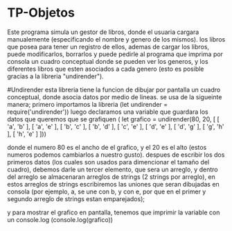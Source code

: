 # TP-Objetos
Este programa simula un gestor de libros, donde el usuaria cargara manualemente (especificando el nombre y genero de los mismos).
los libros que posea para tener un registro de ellos,
ademas de cargar los libros, puede modificarlos, borrarlos y puede pedirle al programa que imprima por consola un cuadro conceptual donde se pueden ver los generos, y los diferentes libros que esten asociados a cada genero (esto es posible gracias a la libreria "undirender").

#Undirender
esta libreria tiene la funcion de dibujar por pantalla un cuadro conceptual, donde asocia datos por medio de lineas.
se usa de la sigueinte manera; primero importamos la libreria 
(let undirender = require('undirender'))
luego declaramos una variable que guardara los datos que queremos que se grafiquen
( let grafico = undirender(80, 20, [
    [ 'a', 'b' ],
    [ 'a', 'e' ],
    [ 'b', 'c' ],
    [ 'b', 'd' ],
    [ 'c', 'e' ],
    [ 'd', 'e' ],
    [ 'd', 'g' ],
    [ 'g', 'h' ],
    [ 'h', 'e' ]
]))

donde el numero 80 es el ancho de el grafico, y el 20 es el alto (estos numeros podemos cambiarlos a nuestro gusto).
despues  de escribir los dos primeros datos (los cuales son usados para dimencionar el tamaño del cuadro), debemos darle un tercer elemento, que sera un arreglo, y dentro del arreglo se almacenaran arreglos de strings (2 strings por arreglo), en estos arreglos de strings escribiremos las uniones que seran dibujadas en consola (por ejemplo, a, se une con b, y con e, por que en el primer y segundo arreglo de strings estan emparejados);

y para mostrar el grafico en pantalla, tenemos que imprimir la variable con un console.log
(console.log(grafico))